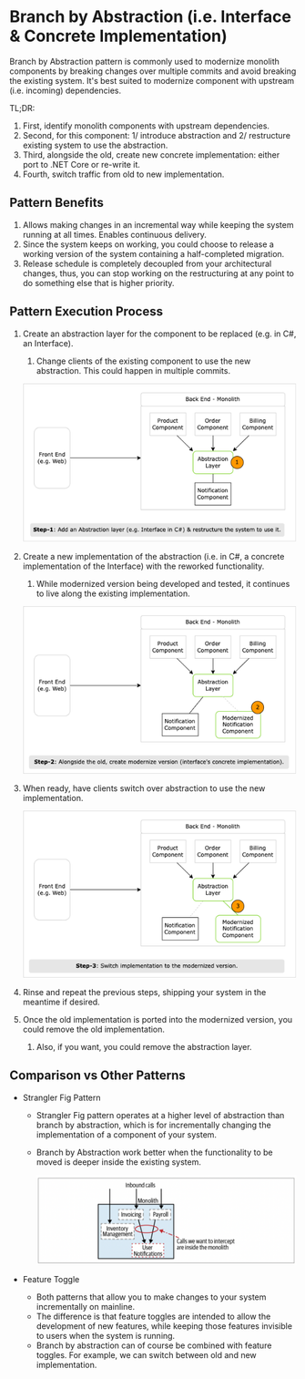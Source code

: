 # Branch by Abstraction (i.e. Interface & Concrete Implementation)

Branch by Abstraction pattern is commonly used to modernize monolith components by breaking changes over multiple commits and avoid breaking the existing system.
It's best suited to modernize component with upstream (i.e. incoming) dependencies.

TL;DR:

1. First, identify monolith components with upstream dependencies.
1. Second, for this component: 1/ introduce abstraction and 2/ restructure existing system to use the abstraction.
1. Third, alongside the old, create new concrete implementation: either port to .NET Core or re-write it.
1. Fourth, switch traffic from old to new implementation.

## Pattern Benefits

1. Allows making changes in an incremental way while keeping the system running at all times. Enables continuous delivery.
1. Since the system keeps on working, you could choose to release a working version of the system containing a half-completed migration.
1. Release schedule is completely decoupled from your architectural changes, thus, you can stop working on the restructuring at any point to do something else that is higher priority.

## Pattern Execution Process

1. Create an abstraction layer for the component to be replaced (e.g. in C#, an Interface).
    1. Change clients of the existing component to use the new abstraction. This could happen in multiple commits.

    ![branch-by-abstraction-add-interface](../diagrams/branch-by-abstraction-add-interface.png)

1. Create a new implementation of the abstraction (i.e. in C#, a concrete implementation of the Interface) with the reworked functionality.
    1. While modernized version being developed and tested, it continues to live along the existing implementation.

    ![branch-by-abstraction-implement-interface](../diagrams/branch-by-abstraction-implement-interface.png)

1. When ready, have clients switch over abstraction to use the new implementation.

    ![branch-by-abstraction-switch-traffic](../diagrams/branch-by-abstraction-switch-traffic.png)

1. Rinse and repeat the previous steps, shipping your system in the meantime if desired.

1. Once the old implementation is ported into the modernized version, you could remove the old implementation.
    1. Also, if you want, you could remove the abstraction layer.

## Comparison vs Other Patterns

- Strangler Fig Pattern
  - Strangler Fig pattern operates at a higher level of abstraction than branch by abstraction, which is for incrementally changing the implementation of a component of your system.
  - Branch by Abstraction work better when the functionality to be moved is deeper inside the existing system.

    ![Strangler Fig Pattern](../diagrams/strangler-fig-pattern-unfit.png)

- Feature Toggle
  - Both patterns that allow you to make changes to your system incrementally on mainline.
  - The difference is that feature toggles are intended to allow the development of new features, while keeping those features invisible to users when the system is running.
  - Branch by abstraction can of course be combined with feature toggles. For example, we can switch between old and new implementation.
